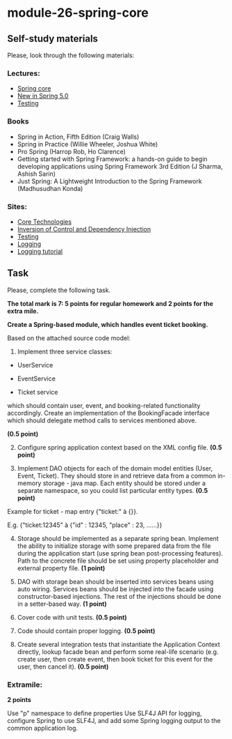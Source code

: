 # module-26-spring-core

## Self-study materials
Please, look through the following materials:

### Lectures:

- [Spring core](https://www.linkedin.com/learning/spring-framework-in-depth-2)
- [New in Spring 5.0](https://learn.epam.com/detailsPage?id=1a5d6b23-b4b9-4942-bf64-a8e758d3ef01%C2%A0)
- [Testing](https://learn.epam.com/detailsPage?id=4e3bf752-9800-4cd1-a36f-34bf61799ad8%C2%A0)

### Books

- Spring in Action, Fifth Edition (Craig Walls)
- Spring in Practice (Willie Wheeler, Joshua White)
- Pro Spring (Harrop Rob, Ho Clarence)
- Getting started with Spring Framework: a hands-on guide to begin developing applications using Spring Framework 3rd Edition (J Sharma, Ashish Sarin)
- Just Spring: A Lightweight Introduction to the Spring Framework (Madhusudhan Konda)

### Sites:

- [Core Technologies](https://docs.spring.io/spring/docs/current/spring-framework-reference/core.html#spring-core)
- [Inversion of Control and Dependency Injection](https://martinfowler.com/articles/injection.html_)
- [Testing](https://docs.spring.io/spring/docs/current/spring-framework-reference/testing.html#testing)
- [Logging](https://docs.spring.io/spring/docs/5.0.0.RC3/spring-framework-reference/overview.html#overview-logging)
- [Logging tutorial](https://www.tutorialspoint.com/spring/logging_with_log4j.htm)

## Task
Please, complete the following task.

<b>The total mark is 7:  5 points for regular homework and 2 points for the extra mile. </b>


<b>Create a Spring-based module, which handles event ticket booking. </b>

Based on the attached source code model:

1. Implement three service classes:

- UserService

- EventService

- Ticket service

which should contain user, event, and booking-related functionality accordingly. Create an implementation of the BookingFacade interface which should delegate method calls to services mentioned above.

<b>(0.5 point)</b>

2. Configure spring application context based on the XML config file. <b>(0.5 point)</b>

3. Implement DAO objects for each of the domain model entities (User, Event, Ticket). They should store in and retrieve data from a common in-memory storage - java map. Each entity should be stored under a separate namespace, so you could list particular entity types. <b>(0.5 point)</b>

Example for ticket - map entry {"ticket:" à {}}.

E.g. {"ticket:12345" à {"id" : 12345, "place" : 23, ......}}

4. Storage should be implemented as a separate spring bean. Implement the ability to initialize storage with some prepared data from the file during the application start (use spring bean post-processing features). Path to the concrete file should be set using property placeholder and external property file. <b>(1 point)</b>

5. DAO with storage bean should be inserted into services beans using auto wiring. Services beans should be injected into the facade using constructor-based injections. The rest of the injections should be done in a setter-based way. <b>(1 point)</b>

6. Cover code with unit tests. <b>(0.5 point)</b>

7. Code should contain proper logging. <b>(0.5 point)</b>

8. Create several integration tests that instantiate the Application Context directly, lookup facade bean and perform some real-life scenario (e.g. create user, then create event, then book ticket for this event for the user, then cancel it). <b>(0.5 point)</b>

### Extramile:


<b>2 points</b>

Use "p" namespace to define properties Use SLF4J API for logging, configure Spring to use SLF4J, and add some Spring logging output to the common application log. 
